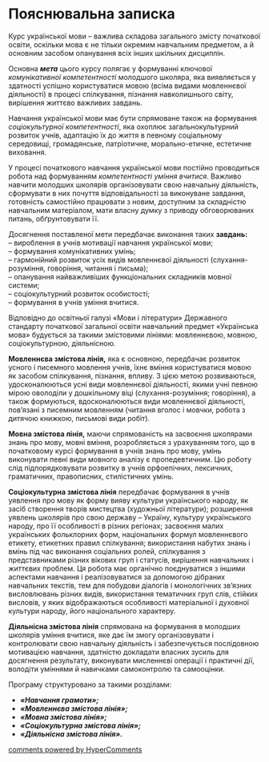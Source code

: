 Пояснювальна записка
=============================================
<p>Курс української мови – важлива складова загального змісту початкової освіти, оскільки мова є не тільки окремим навчальним предметом, а й основним засобом опанування всіх інших шкільних дисциплін.</p>
<p>Основна <b><i>мета</i></b> цього курсу полягає у формуванні ключової <i>комунікативної компетентності</i> молодшого школяра, яка виявляється у здатності успішно користуватися мовою (всіма видами мовленнєвої діяльності) в процесі спілкування, пізнання навколишнього світу, вирішення життєво важливих завдань.</p>
<p>Навчання української мови має бути спрямоване також на формування <i>соціокультурної компетентності</i>, яка охоплює загальнокультурний розвиток учнів, адаптацію їх до життя в певному соціальному середовищі, громадянське, патріотичне, морально-етичне, естетичне виховання.</p> 
<p>У процесі початкового навчання української мови постійно проводиться робота над формуванням <i>компетентності уміння вчитися</i>. Важливо навчити молодших школярів організовувати свою навчальну діяльність, сформувати в них почуття відповідальності за виконуване завдання, готовність самостійно працювати з новим, доступним за складністю навчальним матеріалом, мати власну думку з приводу обговорюваних питань, обґрунтовувати її.</p>
<p>Досягнення поставленої мети передбачає виконання таких <b>завдань:</b><br>
– вироблення в учнів мотивації навчання української мови;<br>
– формування комунікативних умінь;<br>
– гармонійний розвиток усіх видів мовленнєвої діяльності (слухання-розуміння, говоріння, читання і письма); <br>
– опанування найважливіших функціональних складників мовної системи;<br>
– соціокультурний розвиток особистості;<br>
– формування в учнів уміння вчитися.<br>
<p>Відповідно до освітньої галузі «Мови і літератури» Державного стандарту початкової загальної освіти навчальний предмет «Українська мова» будується за такими змістовими лініями: мовленнєвою, мовною, соціокультурною, діяльнісною.</p>
<p><b>Мовленнєва змістова лінія,</b> яка є основною, передбачає розвиток усного і писемного мовлення учнів, їхнє вміння користуватися мовою як засобом спілкування, пізнання, впливу. З цією метою розвиваються, удосконалюються усні види мовленнєвої діяльності, якими учні певною мірою оволоділи у дошкільному віці (слухання-розуміння; говоріння), а також формуються, вдосконалюються види мовленнєвої діяльності, пов’язані з писемним мовленням (читання вголос і мовчки, робота з дитячою книжкою, письмові види робіт).</p>
<p><b>Мовна змістова лінія,</b> маючи спрямованість на засвоєння школярами знань про мову, мовні вміння, розробляється з урахуванням того, що в початковому курсі формування в учнів знань про мову, умінь виконувати певні види мовного аналізу є пропедевтичним. Цю роботу слід підпорядковувати розвитку в учнів орфоепічних, лексичних, граматичних, правописних, стилістичних умінь.</p>
<p><b>Соціокультурна змістова лінія</b> передбачає формування в учнів уявлення про мову як форму вияву культури українського народу, як засіб створення творів мистецтва (художньої літератури); розширення уявлень школярів про свою державу – Україну, культуру українського народу, про її особливості в різних регіонах; засвоєння малих українських фольклорних форм, національних формул мовленнєвого етикету, етикетних правил спілкування; використання набутих знань і вмінь під час виконання соціальних ролей, спілкування з представниками різних вікових груп і статусів, вирішення навчальних і життєвих проблем. Ця робота має органічно поєднуватися з іншими аспектами навчання і реалізовуватися за допомогою дібраних навчальних текстів, тем для побудови діалогів і монологічних зв’язних висловлювань різних видів, використання тематичних груп слів, стійких висловів, у яких відображаються особливості матеріальної і духовної культури народу, його національного характеру.</p>
<p><b>Діяльнісна змістова лінія</b> спрямована на формування в молодших школярів уміння вчитися, яке дає їм змогу організовувати і контролювати свою навчальну діяльність і забезпечується послідовною мотивацією навчання, здатністю докладати власних зусиль для досягнення результату, виконувати мисленнєві операції і практичні дії, володіти уміннями й навичками самоконтролю та самооцінки.</p>
<p>Програму структуровано за такими розділами:<br>
<ul type="disc">
<li><b><i>«Навчання грамоти»;</i></b></li>
<li><b><i>«Мовленнєва змістова лінія»;</i></b></li>
<li><b><i>«Мовна змістова лінія»;</i></b></li>
<li><b><i>«Соціокультурна змістова лінія»;</i></b></li>
<li><b><i>«Діяльнісна змістова лінія».</b></i></li>
</ul>

<div id="hypercomments_widget"></div>
<a href="http://hypercomments.com" class="hc-link" title="comments widget">comments powered by HyperComments</a>